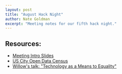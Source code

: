 ```yaml
---
layout: post
title: "August Hack Night"
author: Nate Goldman
excerpt: "Meeting notes for our fifth hack night."
---
```


## Resources:

- [Meeting Intro Slides](http://slides.com/ngoldman/code-for-portland-intro)
- [US City Open Data Census](http://us-city.census.okfn.org/)
- [Willow's talk: "Technology as a Means to Equality"](http://youtu.be/oBwmMKxX5M8)
